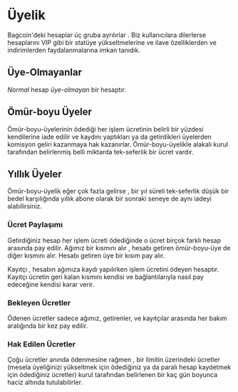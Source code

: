 # Üyelik

Bagcoin'deki hesaplar üç gruba ayrılırlar . Biz kullanıcılara dilerlerse hesaplarını VIP
gibi bir statüye yükseltmelerine ve ilave özelliklerden ve indirimlerden 
faydalanmalarına imkan tanıdık.

## Üye-Olmayanlar

*Normal*  hesap *üye-olmayan* bir hesaptır.

## Ömür-boyu Üyeler

Ömür-boyu-üyelerinin ödediği her işlem ücretinin belirli bir yüzdesi kendilerine iade 
edilir ve kaydını yaptıkları ya da getirdikleri üyelerden komisyon geliri kazanmaya 
hak kazanırlar. Ömür-boyu-üyelikle alakalı kurul tarafından belirlenmiş belli miktarda 
tek-seferlik bir ücret vardır.

## Yıllık Üyeler

Ömür-boyu-üyelik eğer çok fazla gelirse , bir yıl süreli tek-seferlik düşük bir bedel 
karşılığında yıllık abone olarak bir sonraki seneye de aynı iadeyi 
alabilirsiniz.

### Ücret Paylaşımı

Getirdiğiniz hesap her işlem ücreti ödediğinde o ücret birçok farklı hesap arasında 
pay edilir. Ağımız bir kısmını alır , hesabı getiren ömür-boyu-üye de diğer kısmını alır.
Hesabı getiren üye bir kısım pay alır.

Kayıtçı , hesabın ağımıza kaydı yapılırken işlem ücretini ödeyen hesaptır. Kayıtçı 
ücretin geri kalan kısmını kendisi ve bağlantılarıyla nasıl pay edeceğine kendisi karar 
verir.

### Bekleyen Ücretler

Ödenen ücretler sadece ağımız, getirenler, ve kayıtçılar arasında her bakım aralığında 
bir kez pay edilir.
                 
### Hak Edilen Ücretler

Çoğu ücretler anında ödenmesine rağmen , bir limitin üzerindeki ücretler (mesela 
üyeliğinizi yükseltmek için ödediğiniz ya da paralı hesap kaydetmek için ödediğiniz 
ücretler) kurul tarafından belirlenen bir kaç gün boyunca haciz altında tutulabilirler.